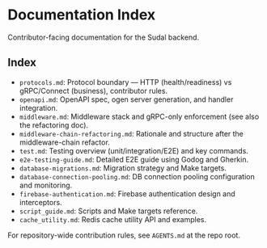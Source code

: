# Documentation Index

Contributor-facing documentation for the Sudal backend.

## Index
- `protocols.md`: Protocol boundary — HTTP (health/readiness) vs gRPC/Connect (business), contributor rules.
- `openapi.md`: OpenAPI spec, ogen server generation, and handler integration.
- `middleware.md`: Middleware stack and gRPC-only enforcement (see also the refactoring doc).
- `middleware-chain-refactoring.md`: Rationale and structure after the middleware-chain refactor.
- `test.md`: Testing overview (unit/integration/E2E) and key commands.
- `e2e-testing-guide.md`: Detailed E2E guide using Godog and Gherkin.
- `database-migrations.md`: Migration strategy and Make targets.
- `database-connection-pooling.md`: DB connection pooling configuration and monitoring.
- `firebase-authentication.md`: Firebase authentication design and interceptors.
- `script_guide.md`: Scripts and Make targets reference.
- `cache_utility.md`: Redis cache utility API and examples.

For repository-wide contribution rules, see `AGENTS.md` at the repo root.
